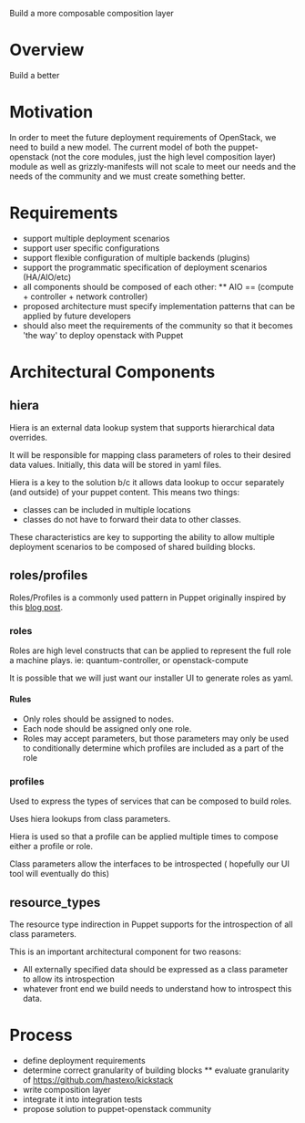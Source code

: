Build a more composable composition layer

# Overview

Build a better

# Motivation

In order to meet the future deployment requirements of OpenStack,
we need to build a new model. The current model of both the puppet-openstack
(not the core modules, just the high level composition layer) module as well
as grizzly-manifests will not scale to meet our needs and the needs of the
community and we must create something better.

# Requirements

* support multiple deployment scenarios
* support user specific configurations
* support flexible configuration of multiple backends (plugins)
* support the programmatic specification of deployment scenarios (HA/AIO/etc)
* all components should be composed of each other:
** AIO == (compute + controller + network controller)
* proposed architecture must specify implementation patterns that can be applied by future developers
* should also meet the requirements of the community so that it becomes 'the way'
to deploy openstack with Puppet

# Architectural Components

## hiera

Hiera is an external data lookup system that supports hierarchical
data overrides.

It will be responsible for mapping class parameters of roles to their
desired data values. Initially, this data will be stored in
yaml files.

Hiera is a key to the solution b/c it allows data lookup to occur
separately (and outside) of your puppet content. This means two things:

* classes can be included in multiple locations
* classes do not have to forward their data to other classes.

These characteristics are key to supporting the ability to allow
multiple deployment scenarios to be composed of shared building blocks.

## roles/profiles

Roles/Profiles is a commonly used pattern in Puppet  originally inspired by this
[blog post](http://www.craigdunn.org/2012/05/239/).

### roles

Roles are high level constructs that can be applied to represent
the full role a machine plays.
  ie: quantum-controller, or openstack-compute

It is possible that we will just want our installer UI to generate
roles as yaml.

#### Rules

- Only roles should be assigned to nodes.
- Each node should be assigned only one role.
- Roles may accept parameters, but those parameters may only be used to conditionally determine which profiles are included as a part of the role

### profiles

Used to express the types of services that can be composed to
build roles.

Uses hiera lookups from class parameters.

Hiera is used so that a profile can be applied multiple
times to compose either a profile or role.

Class parameters allow the interfaces to be introspected (
hopefully our UI tool will eventually do this)

## resource_types

The resource type indirection in Puppet supports for the introspection of
all class parameters.

This is an important architectural component for two reasons:

* All externally specified data should be expressed as a class parameter to allow its introspection
* whatever front end we build needs to understand how to introspect this data.

# Process

* define deployment requirements
* determine correct granularity of building blocks
** evaluate granularity of https://github.com/hastexo/kickstack
* write composition layer
* integrate it into integration tests
* propose solution to puppet-openstack community
